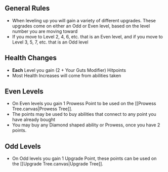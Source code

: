 ## General Rules
- When leveling up you will gain a variety of different upgrades. These upgrades come on either an Odd or Even level, based on the level number you are moving toward
- If you move to Level 2, 4, 6, etc. that is an Even level, and if you move to Level 3, 5, 7, etc. that is an Odd level
## Health Changes
- **Each** Level you gain (2 + Your Guts Modifier) Hitpoints
- Most Health Increases will come from abilities taken 
## Even Levels
- On Even levels you gain 1 Prowess Point to be used on the [[Prowess Tree.canvas|Prowess Tree]].
- The points may be used to buy abilities that connect to any point you have already bought
- You may buy any Diamond shaped ability or Prowess, once you have 2 points.
## Odd Levels
- On Odd levels you gain 1 Upgrade Point, these points can be used on the [[Upgrade Tree.canvas|Upgrade Tree]].